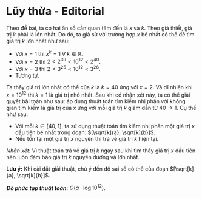 # Lũy thừa - Editorial

Theo đề bài, ta có hai ẩn số cần quan tâm đến là $x$ và $k$. Theo giả thiết, giá trị $k$ phải là lớn nhất. Do đó, ta giả sử với trường hợp $x$ bé nhất có thể để tìm giá trị $k$ lớn nhất như sau:
- Với $x = 1$ thì $x^k = 1 \; \forall \; k \in \mathbb{R}$.
- Với $x = 2$ thì $2 < 2^{39} < 10^{12} < 2^{40}$.
- Với $x = 3$ thì $2 < 3^{25} < 10^{12} < 3^{26}$.
- Tương tự.

Ta thấy giá trị lớn nhất có thể của $k$ là $k = 40$ ứng với $x = 2$. Và dĩ nhiên khi $x = 10^{12}$ thì $k = 1$ là giá trị nhỏ nhất.
Sau khi có nhận xét này, ta có thể giải quyết bài toán như sau: áp dụng thuật toán tìm kiếm nhị phân với không gian tìm kiếm là giá trị của $x$ ứng với mỗi giá trị $k$ giảm dẫn từ $40 \to 1$. Cụ thể như sau:
- Với mỗi $k \in [40, 1]$, ta sử dụng thuật toán tìm kiếm nhị phân một giá trị $x$ đầu tiên bé nhất trong đoạn: $[\sqrt[k]{a}, \sqrt[k]{b}]$.
- Nếu tồn tại một giá trị $x$ nguyên thì trả về giá trị $k$ hiện tại.

*Nhận xét:* Vì thuật toán trả về giá trị $k$ ngay sau khi tìm thấy giá trị $x$ đầu tiên nên luôn đảm bảo giá trị $k$ nguyên dương và lớn nhất.

**Lưu ý:** Khi cài đặt giải thuật, chú ý đến độ sai số có thể của đoạn $[\sqrt[k]{a}, \sqrt[k]{b}]$.

***Độ phức tạp thuật toán:*** $O(q \cdot \log{10^{12}})$.
